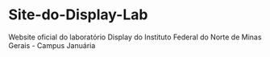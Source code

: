 # Site-do-Display-Lab
Website oficial do laboratório Display do Instituto Federal do Norte de Minas Gerais - Campus Januária
